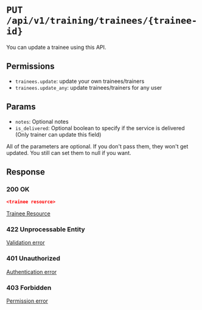 # `PUT /api/v1/training/trainees/{trainee-id}`
You can update a trainee using this API.


## Permissions

- `trainees.update`: update your own trainees/trainers
- `trainees.update_any`: update trainees/trainers for any user

## Params

- `notes`: Optional notes
- `is_delivered`: Optional boolean to specify if the service is delivered (Only trainer can update this field)

All of the parameters are optional. If you don't pass them, they won't get updated.
You still can set them to null if you want.

## Response

### 200 OK

```json
<trainee resource>
```

[Trainee Resource](trainee_resource.md)

### 422 Unprocessable Entity
[Validation error](../../_globals/validation-errors.md)

### 401 Unauthorized
[Authentication error](../../_globals/authentication-errors.md)

### 403 Forbidden
[Permission error](../../_globals/permission-errors.md)
